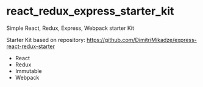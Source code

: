 # react_redux_express_starter_kit
Simple React, Redux, Express, Webpack starter Kit

Starter Kit based on repository: https://github.com/DimitriMikadze/express-react-redux-starter

* React
* Redux
* Immutable
* Webpack
